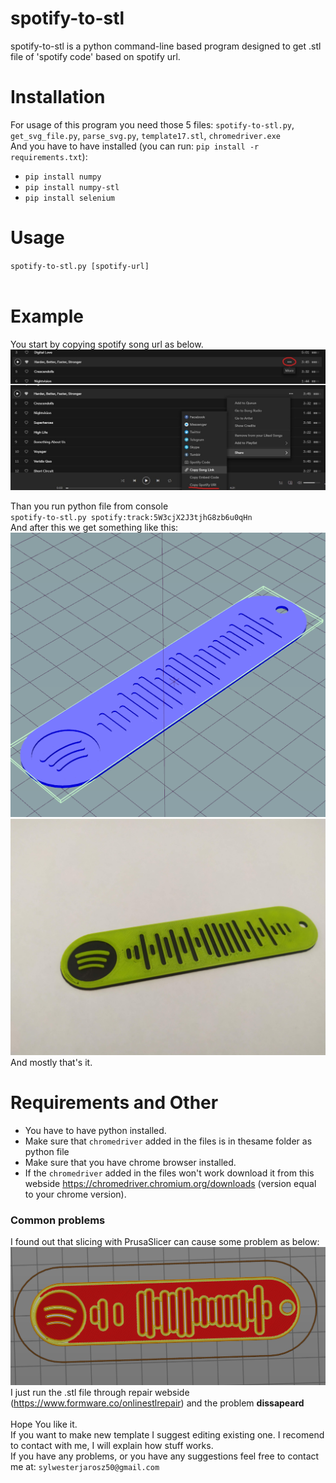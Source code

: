 
# spotify-to-stl
spotify-to-stl is a python command-line based program designed to get .stl file of 'spotify code' based on spotify url.

# Installation
For usage of this program you need those 5 files: `spotify-to-stl.py`, `get_svg_file.py`, `parse_svg.py`, `template17.stl`, `chromedriver.exe`  
And you have to have installed (you can run: `pip install -r requirements.txt`):
- `pip install numpy`
- `pip install numpy-stl`
- `pip install selenium`  
# Usage
`spotify-to-stl.py [spotify-url]` <br><br>

# Example
You start by copying spotify song url as below.
![alt text](https://github.com/Silvesterrr/spotify_song_to_stl/blob/main/example.jpg?raw=true)

Than you run python file from console <br>
`spotify-to-stl.py spotify:track:5W3cjX2J3tjhG8zb6u0qHn`  
And after this we get something like this:<br>
![alt text](https://github.com/Silvesterrr/spotify-to-stl/blob/main/examples/1.PNG?raw=true)
![alt text](https://github.com/Silvesterrr/spotify-to-stl/blob/main/examples/IMG_20210322_135852.jpg?raw=true)
And mostly that's it.

# Requirements and Other
- You have to have python installed.  
- Make sure that `chromedriver` added in the files is in thesame folder as python file
- Make sure that you have chrome browser installed.
- If the `chromedriver` added in the files won't work download it from this webside https://chromedriver.chromium.org/downloads (version equal to your chrome version).  

### Common problems
I found out that slicing with PrusaSlicer can cause some problem as below:  
![alt text](https://github.com/Silvesterrr/spotify-to-stl/blob/main/examples/2.PNG?raw=true)
I just run the .stl file through repair webside (https://www.formware.co/onlinestlrepair) and the problem **dissapeard**  
<br>
Hope You like it.  
If you want to make new template I suggest editing existing one. I recomend to contact with me, I will explain how stuff works.  
If you have any problems, or you have any suggestions feel free to contact me at: `sylwesterjarosz50@gmail.com`
